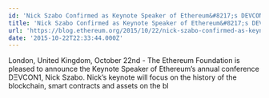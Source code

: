 ```yaml
---
id: 'Nick Szabo Confirmed as Keynote Speaker of Ethereum&#8217;s DEVCON1'
title: 'Nick Szabo Confirmed as Keynote Speaker of Ethereum&#8217;s DEVCON1'
url: 'https://blog.ethereum.org/2015/10/22/nick-szabo-confirmed-as-keynote-speaker-of-ethereums-devcon1/'
date: '2015-10-22T22:33:44.000Z'
---
```

London, United Kingdom, October 22nd - The Ethereum Foundation is pleased to announce the Keynote Speaker of Ethereum’s annual conference DΞVCON1, Nick Szabo. Nick’s keynote will focus on the history of the blockchain, smart contracts and assets on the bl